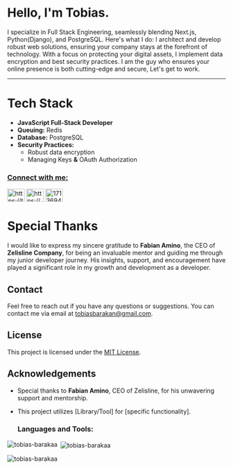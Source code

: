 <body>
  <h1>Hello, I'm Tobias.</h1>
  <p>I specialize in Full Stack Engineering, seamlessly blending Next.js, Python(Django), and PostgreSQL. Here's what I do: I architect and develop robust web solutions, ensuring your company stays at the forefront of technology. With a focus on protecting your digital assets, I implement data encryption and best security practices. I am the guy who ensures your online presence is both cutting-edge and secure, Let's get to work.</p>
</body>

<hr />

# Tech Stack
- **JavaScript Full-Stack Developer**
- **Queuing:** Redis
- **Database:** PostgreSQL
- **Security Practices:**
  - Robust data encryption
  - Managing Keys **&** OAuth Authorization



<p align="left"> <a href="https://github.com/ryo-ma/github-profile-trophy">  </p> <h3 align="left">Connect with me:</h3> <p align="left"> <a href="https://twitter.com/https://twitter.com/ngairatobbi" target="blank"><img align="center" src="https://raw.githubusercontent.com/rahuldkjain/github-profile-readme-generator/master/src/images/icons/Social/twitter.svg" alt="https://twitter.com/ngairatobbi" height="30" width="40" /></a> <a href="https://linkedin.com/in/https://www.linkedin.com/in/tobias-ngaira-579536238/" target="blank"><img align="center" src="https://raw.githubusercontent.com/rahuldkjain/github-profile-readme-generator/master/src/images/icons/Social/linked-in-alt.svg" alt="https://www.linkedin.com/in/tobias-ngaira-579536238/" height="30" width="40" /></a> <a href="https://stackoverflow.com/users/17136942" target="blank"><img align="center" src="https://raw.githubusercontent.com/rahuldkjain/github-profile-readme-generator/master/src/images/icons/Social/stack-overflow.svg" alt="17136942" height="30" width="40" /></a> </p> 


# Special Thanks

I would like to express my sincere gratitude to **Fabian Amino**, the CEO of **Zelisline Company**, for being an invaluable mentor and guiding me through my junior developer journey. His insights, support, and encouragement have played a significant role in my growth and development as a developer.

## Contact

Feel free to reach out if you have any questions or suggestions. You can contact me via email at tobiasbarakan@gmail.com.

## License

This project is licensed under the [MIT License](LICENSE).

## Acknowledgements

- Special thanks to **Fabian Amino**, CEO of Zelisline, for his unwavering support and mentorship.
- This project utilizes [Library/Tool] for [specific functionality].








  
  
  
  <h3 align="left">Languages and Tools:</h3> 

</p> <p><img align="left" src="https://github-readme-stats.vercel.app/api/top-langs?username=tobias-barakaa&show_icons=true&locale=en&layout=compact" alt="tobias-barakaa" /></p> <p>&nbsp;<img align="center" src="https://github-readme-stats.vercel.app/api?username=tobias-barakaa&show_icons=true&locale=en" alt="tobias-barakaa" /></p> <p><img align="center" src="https://github-readme-streak-stats.herokuapp.com/?user=tobias-barakaa&" alt="tobias-barakaa" /></p>
